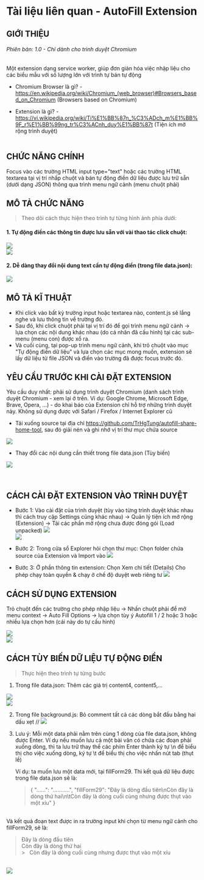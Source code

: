 <h1>Tài liệu liên quan - AutoFill Extension</h1>
<h2>GIỚI THIỆU</h2>

<h6>Phiên bản: 1.0 - Chỉ dành cho trình duyệt Chromium</h6>
<p>Một extension dạng service worker, giúp đơn giản hóa việc nhập liệu cho các biểu mẫu với số lượng lớn với trình tự bán tự động</p>

- Chromium Browser là gì? - https://en.wikipedia.org/wiki/Chromium_(web_browser)#Browsers_based_on_Chromium (Browsers based on Chromium) <br>

<!-- <img src="./GioiThieu.png"> -->

- Extension là gì? - https://vi.wikipedia.org/wiki/Ti%E1%BB%87n_%C3%ADch_m%E1%BB%9F_r%E1%BB%99ng_tr%C3%ACnh_duy%E1%BB%87t (Tiện ích mở rộng trình duyệt) <br><br>

<h2>CHỨC NĂNG CHÍNH</h2>

Focus vào các trường HTML input type="text" hoặc các trường HTML textarea tại vị trí nhấp chuột và bán tự động điền
dữ liệu được lưu trữ sẵn (dưới dạng JSON) thông qua trình menu ngữ cảnh (menu chuột phải)
<br>

## MÔ TẢ CHỨC NĂNG

> Theo dõi cách thực hiện theo trình tự từng hình ảnh phía dưới:

<h4>1. Tự động điền các thông tin được lưu sẵn với vài thao tác click chuột:</h4>

<img src="./1.png" ><br>
<img src="./2.png" ><br>

<h4>2. Dễ dàng thay đổi nội dung text cần tự động điền (trong file data.json):</h4>
<img src="./3.png" ><br>

## MÔ TẢ KĨ THUẬT

- Khi click vào bất kỳ trường input hoặc textarea nào, content.js sẽ lắng nghe và lưu thông tin về trường đó.
- Sau đó, khi click chuột phải tại vị trí đó để gọi trình menu ngữ cảnh -> lựa chọn các nội dung khác nhau (do cá nhân đã cấu hình) tại các sub-menu (menu con) được xổ ra.
- Và cuối cùng, tại pop-up trình menu ngữ cảnh, khi trỏ chuột vào mục "Tự động điền dữ liệu" và lựa chọn các mục mong muốn, extension sẽ lấy dữ liệu từ file JSON và điền vào trường đã được focus trước đó.

<h2>YÊU CẦU TRƯỚC KHI CÀI ĐẶT EXTENSION</h2>

Yêu cầu duy nhất: phải sử dụng trình duyệt Chromium (danh sách trình duyệt Chromium - xem lại ở trên. Ví dụ: Google Chrome, Microsoft Edge, Brave, Opera, ...) - do khai báo của Extension chỉ hỗ trợ những trình duyệt này. Không sử dụng được với Safari / Firefox / Internet Explorer cũ

- Tải xuống source tại địa chỉ https://github.com/TrHgTung/autofill-share-home-tool, sau đó giải nén và ghi nhớ vị trí thư mục chứa source

<img src="./4.png" ><br>

- Thay đổi các nội dung cần thiết trong file data.json (Tùy biến)

<img src="./5.png" ><br>

<br>
<h2>CÁCH CÀI ĐẶT EXTENSION VÀO TRÌNH DUYỆT</h2>

- Bước 1: Vào cài đặt của trình duyệt (tùy vào từng trình duyệt khác nhau thì cách truy cập Settings cũng khác nhau) -> Quản lý tiện ích mở rộng (Extension) -> Tải các phần mở rộng chưa được đóng gói (Load unpacked)
  <img src="./6.png" ><br>
  <img src="./7.png" >

- Bước 2: Trong cửa sổ Explorer hỏi chọn thư mục: Chọn folder chứa source của Extension và Import vào
  <img src="./7.png" >

- Bước 3: Ở phần thông tin extension: Chọn Xem chi tiết (Details) Cho phép chạy toàn quyền & chạy ở chế độ duyệt web riêng tư
  <img src="./8.png" >

<h2>CÁCH SỬ DỤNG EXTENSION</h2>

Trỏ chuột đến các trường cho phép nhập liệu -> Nhấn chuột phải để mở menu context -> Auto Fill Options -> lựa chọn tùy ý Autofill 1 / 2 hoặc 3 hoặc nhiều lựa chọn hơn (cái này do tự cấu hình)

<img src="./1.png" ><br>
<img src="./2.png" >

<h2>CÁCH TÙY BIẾN DỮ LIỆU TỰ ĐỘNG ĐIỀN</h2>

> Thực hiện theo trình tự từng bước

1. Trong file data.json: Thêm các giá trị content4, content5,... <br>

<img src="./9.png" ><br>
<img src="./10.png" ><br>

2. Trong file background.js: Bỏ comment tất cả các dòng bắt đầu bằng hai dấu xẹt //
   <img src="./11.png" ><br>

3. Lưu ý: Mỗi một data phải nằm trên cùng 1 dòng của file data.json, không được Enter. Ví dụ nếu muốn lưu cả một bài văn có chứa các đoạn phải xuống dòng, thì ta lưu trữ thay thế các phím Enter thành ký tự \n để biểu thị cho việc xuống dòng, ký tự \t để biểu thị cho việc nhấn nút tab (thụt lề) <br>

   Ví dụ: ta muốn lưu một data mới, tại fillForm29. Thì kết quả dữ liệu được trong file data.json sẽ là:<br>

   > {
   > "......": "...........",
   > "fillForm29": "Đây là dòng đầu tiên\nCòn đây là dòng thứ hai\n\tCòn đây là dòng cuối cùng nhưng được thụt vào một xíu"
   > }

<br>
Và kết quả đoạn text được in ra trường input khi chọn từ menu ngữ cảnh cho fillForm29, sẽ là: <br>

> Đây là dòng đầu tiên <br>Còn đây là dòng thứ hai<br> > &nbsp;&nbsp;Còn đây là dòng cuối cùng nhưng được thụt vào một xíu

<br>
   <img src="./10.png" ><br>
